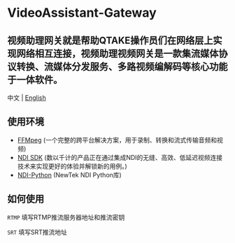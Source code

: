 # VideoAssistant-Gateway

视频助理网关就是帮助QTAKE操作员们在网络层上实现网络相互连接，视频助理视频网关是一款集流媒体协议转换、流媒体分发服务、多路视频编解码等核心功能于一体软件。
---

中文 | [English](./README_en.md) 

## 使用环境
* [FFMpeg](https://ffmpeg.org) (一个完整的跨平台解决方案，用于录制、转换和流式传输音频和视频)
* [NDI SDK](https://ndi.tv/sdk) (数以千计的产品正在通过集成NDI的无缝、高效、低延迟视频连接技术来实现更好的体验并解锁新的用例。) 
* [NDI-Python](https://github.com/buresu/ndi-python?tab=readme-ov-file) (NewTek NDI Python库) 



## 如何使用
`RTMP` 填写RTMP推流服务器地址和推流密钥

`SRT` 填写SRT推流地址
